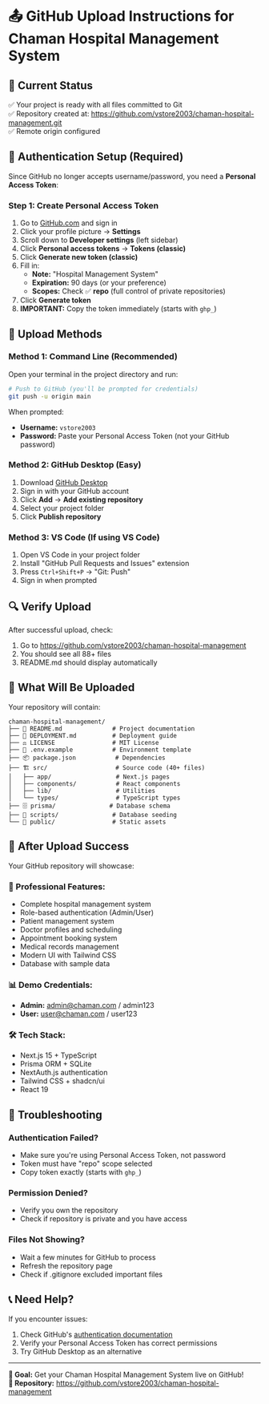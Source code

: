 # 📤 GitHub Upload Instructions for Chaman Hospital Management System

## 🎯 **Current Status**
✅ Your project is ready with all files committed to Git  
✅ Repository created at: https://github.com/vstore2003/chaman-hospital-management.git  
✅ Remote origin configured  

## 🔐 **Authentication Setup (Required)**

Since GitHub no longer accepts username/password, you need a **Personal Access Token**:

### **Step 1: Create Personal Access Token**
1. Go to [GitHub.com](https://github.com) and sign in
2. Click your profile picture → **Settings**
3. Scroll down to **Developer settings** (left sidebar)
4. Click **Personal access tokens** → **Tokens (classic)**
5. Click **Generate new token (classic)**
6. Fill in:
   - **Note:** "Hospital Management System"
   - **Expiration:** 90 days (or your preference)
   - **Scopes:** Check ✅ **repo** (full control of private repositories)
7. Click **Generate token**
8. **IMPORTANT:** Copy the token immediately (starts with `ghp_`)

## 🚀 **Upload Methods**

### **Method 1: Command Line (Recommended)**

Open your terminal in the project directory and run:

```bash
# Push to GitHub (you'll be prompted for credentials)
git push -u origin main
```

When prompted:
- **Username:** `vstore2003`
- **Password:** Paste your Personal Access Token (not your GitHub password)

### **Method 2: GitHub Desktop (Easy)**

1. Download [GitHub Desktop](https://desktop.github.com/)
2. Sign in with your GitHub account
3. Click **Add** → **Add existing repository**
4. Select your project folder
5. Click **Publish repository**

### **Method 3: VS Code (If using VS Code)**

1. Open VS Code in your project folder
2. Install "GitHub Pull Requests and Issues" extension
3. Press `Ctrl+Shift+P` → "Git: Push"
4. Sign in when prompted

## 🔍 **Verify Upload**

After successful upload, check:
1. Go to https://github.com/vstore2003/chaman-hospital-management
2. You should see all 88+ files
3. README.md should display automatically

## 📁 **What Will Be Uploaded**

Your repository will contain:

```
chaman-hospital-management/
├── 📄 README.md              # Project documentation
├── 🚀 DEPLOYMENT.md          # Deployment guide
├── ⚖️ LICENSE                # MIT License
├── 🔧 .env.example           # Environment template
├── 📦 package.json           # Dependencies
├── 🏗️ src/                   # Source code (40+ files)
│   ├── app/                  # Next.js pages
│   ├── components/           # React components
│   ├── lib/                  # Utilities
│   └── types/                # TypeScript types
├── 🗄️ prisma/               # Database schema
├── 📜 scripts/               # Database seeding
└── 🎨 public/                # Static assets
```

## 🎉 **After Upload Success**

Your GitHub repository will showcase:

### **🌟 Professional Features:**
- Complete hospital management system
- Role-based authentication (Admin/User)
- Patient management system
- Doctor profiles and scheduling
- Appointment booking system
- Medical records management
- Modern UI with Tailwind CSS
- Database with sample data

### **📊 Demo Credentials:**
- **Admin:** admin@chaman.com / admin123
- **User:** user@chaman.com / user123

### **🛠️ Tech Stack:**
- Next.js 15 + TypeScript
- Prisma ORM + SQLite
- NextAuth.js authentication
- Tailwind CSS + shadcn/ui
- React 19

## 🚨 **Troubleshooting**

### **Authentication Failed?**
- Make sure you're using Personal Access Token, not password
- Token must have "repo" scope selected
- Copy token exactly (starts with `ghp_`)

### **Permission Denied?**
- Verify you own the repository
- Check if repository is private and you have access

### **Files Not Showing?**
- Wait a few minutes for GitHub to process
- Refresh the repository page
- Check if .gitignore excluded important files

## 📞 **Need Help?**

If you encounter issues:
1. Check GitHub's [authentication documentation](https://docs.github.com/en/authentication)
2. Verify your Personal Access Token has correct permissions
3. Try GitHub Desktop as an alternative

---

**🎯 Goal:** Get your Chaman Hospital Management System live on GitHub!  
**📍 Repository:** https://github.com/vstore2003/chaman-hospital-management
